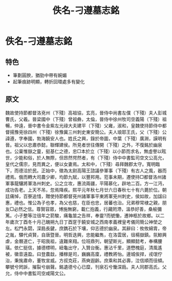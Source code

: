﻿---
title: '佚名-刁遵墓志銘'
tags: ['碑刻', '楷書']
order: 6
---
# 佚名-刁遵墓志銘

## 特色
* 筆劃圓腴，猶勁中帶有婉媚
* 起筆痕跡明顯，轉折回環處多有變化

## 原文
魏故使持節都督洛兗州（下殘）高祖協，玄亮，晉侍中尚書左僕（下殘）夫人彭城曹氏，父羲。晉梁國中（下殘）曾祖彝，太倫，晉侍中徐州牧司空義陽（下殘）祖暢，仲遠，晉中書令金紫左光祿大夫建平（下殘）父雍，淑和，皇魏使持節侍中都督揚豫兗徐四州（下殘）徐豫冀三州刺史東安簡公。夫人琅耶王氏，父（下殘）公諱遵，字奉國，勃海饒安人也。姓氏之興，錄於帝圖，中葉（下殘）廣淵，謨明有晉。祖父以忠肅恭懿，聯輝建侯。所見者世往傳開（下殘）之外，不復銘於幽泉也。公稟惟嶽之靈，挺基仁之德，忠□本於立（下殘）以小節而求名，無虛譽以眩世，少能和俗，於人無際，但昂然愕然者，有（下殘）侍中中書監司空文公高允，皇代之儒宗，見而異之，便以女妻焉。太和中，（下殘）尋拜魏郡太守。寬明臨下，而德洽於民。正始中，徵為太尉高陽王諮議參軍事（下殘）有古人之風，器而禮焉。俄而轉大司農少卿，均節九賦，以豐邦用。蒞事未期，遷使持□都督洛州諸軍事龍驤將軍洛州刺史。公之立攻，惠流兩疆，平陽慕化，辟地二百。方一江沔，成功告老。上天不吊，忽焉降疾。熙平元年秋七月廿六日春秋七十有六薨於位。朝廷痛悼，百寮追惜，贈使持節都督兗州諸軍事平東將軍兗州刺史，侯如故，加諡曰惠，禮也。惟公為子也孝，為父也慈，在臣也忠，居蕃也治。兄弟穆常棣之親，朋友□必然之信。尊賢容眾，博施無窮，載仁抱義，行藏罔滯，溫恭好善，桑榆彌篤。小子整等泣徂年之箭駿，痛龜筮之告祥，奉靈?而號慟，遷神柩於故鄉。以二年歲次丁酉冬十月己醜朔九日丁酉窆于饒安城之西南孝義裡皇考儀同簡公神塋之左。松門永閟，深扃長鍵，庶鐫石於下壤，仰志德於幽泉。其辭曰：攸攸綿胄，帝之胤，驛代貞賢，自唐暨晉。明哲迭興，忠能繼雋，在洛雲居，徂楊嶽鎮。氛鯨興虐，金曆道亡，于昭我祖，違難來翔。位班鼎列，朝望斯光，顯顯懿考，奉構腰璜。依仁挺信，據德標明，紐龜出守，入贊台衡。惠沾千里，道懋槐庭，清風遙被，徽音遠盈。曰登農戠，播稼是司，巍巍高廩，禮教將怡。邊城俟捍，戎氓佇治，秉旄肅命，董牧宣威。方叔克莊，燕奭遐齡。庶乘和其必壽，泣信順而徂傾。攀號兮罔訴，摧裂兮崩聲。銘遺德兮心已糜，刊泉石兮慟深扃。夫人同郡高氏。父允，侍中中書監司空咸陽文公。